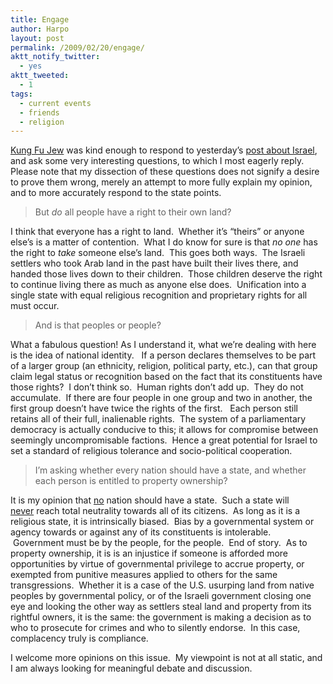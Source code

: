 ```yaml
---
title: Engage
author: Harpo
layout: post
permalink: /2009/02/20/engage/
aktt_notify_twitter:
  - yes
aktt_tweeted:
  - 1
tags:
  - current events
  - friends
  - religion
---
```

<a href="http://judaismwithoutborders.org" target="_blank">Kung Fu Jew</a> was kind enough to respond to yesterday&#8217;s [post about Israel][1], and ask some very interesting questions, to which I most eagerly reply. Please note that my dissection of these questions does not signify a desire to prove them wrong, merely an attempt to more fully explain my opinion, and to more accurately respond to the state points.

> But *do* all people have a right to their own land?

I think that everyone has a right to land.  Whether it&#8217;s &#8220;theirs&#8221; or anyone else&#8217;s is a matter of contention.  What I do know for sure is that *no one* has the right to *take* someone else&#8217;s land.  This goes both ways.  The Israeli settlers who took Arab land in the past have built their lives there, and handed those lives down to their children.  Those children deserve the right to continue living there as much as anyone else does.  Unification into a single state with equal religious recognition and proprietary rights for all must occur.

> And is that peoples or people?

What a fabulous question! As I understand it, what we&#8217;re dealing with here is the idea of national identity.   If a person declares themselves to be part of a larger group (an ethnicity, religion, political party, etc.), can that group claim legal status or recognition based on the fact that its constituents have those rights?  I don&#8217;t think so.  Human rights don&#8217;t add up.  They do not accumulate.  If there are four people in one group and two in another, the first group doesn&#8217;t have twice the rights of the first.   Each person still retains all of their full, inalienable rights.  The system of a parliamentary democracy is actually conducive to this; it allows for compromise between seemingly uncompromisable factions.  Hence a great potential for Israel to set a standard of religious tolerance and socio-political cooperation.

> I’m asking whether every nation should have a state, and whether each person is entitled to property ownership?

It is my opinion that <span style="text-decoration: underline;">no</span> nation should have a state.  Such a state will <span style="text-decoration: underline;">never</span> reach total neutrality towards all of its citizens.  As long as it is a religious state, it is intrinsically biased.  Bias by a governmental system or agency towards or against any of its constituents is intolerable.  Government must be by the people, for the people.  End of story.  As to property ownership, it is is an injustice if someone is afforded more opportunities by virtue of governmental privilege to accrue property, or exempted from punitive measures applied to others for the same transgressions.  Whether it is a case of the U.S. usurping land from native peoples by governmental policy, or of the Israeli government closing one eye and looking the other way as settlers steal land and property from its rightful owners, it is the same: the government is making a decision as to who to prosecute for crimes and who to silently endorse.  In this case, complacency truly is compliance.

I welcome more opinions on this issue.  My viewpoint is not at all static, and I am always looking for meaningful debate and discussion.

 [1]: http://www.harpojaeger.com/2009/02/19/existence/